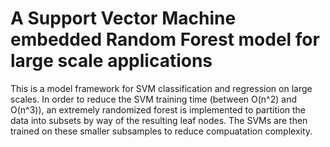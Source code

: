 # A Support Vector Machine embedded Random Forest model for large scale applications

This is a model framework for SVM classification and regression on large scales. In order to reduce the SVM training time (between O(n^2) and O(n^3)), an extremely randomized forest is implemented to partition the data into subsets by way of the resulting leaf nodes. The SVMs are then trained on these smaller subsamples to reduce compuatation complexity.
